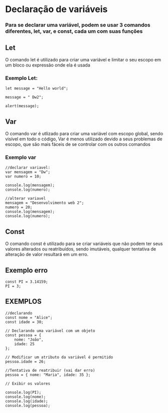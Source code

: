 # Declaração de variáveis 
### Para se declarar uma variável, podem se usar 3 comandos diferentes, let, var, e const, cada um com suas funções
## Let
O comando let é utilizado para criar uma variável e limitar o seu escopo em um bloco ou expressão onde ela é usada
### Exemplo Let:

    let message = "Hello world";

    message = " Dw2";

    alert(message);


## Var
O comando var é utlizado para criar uma variável com escopo global, sendo visível em todo o código, Var é menos utilizado devido a seus problemas de escopo, que são mais fáceis de se controlar com os outros comandos
### Exemplo var
```
//declarar variavel:
var mensagem = "Dw";
var numero = 10;

console.log(mensagem);
console.log(numero);

//alterar variavel
mensagem = "Desenvolvimento web 2";
numero = 20;
console.log(mensagem);
console.log(numero);
```
## Const
 O comando const é utilizado para se criar variáveis que não podem ter seus valores alterados ou reatribuídos, sendo imutáveis, qualquer tentativa de alteração de valor resultará em um erro.
 ## Exemplo erro
 ```
const PI = 3.14159;
PI = 3;
```
## EXEMPLOS
```
//declarando
const nome = "Alice";
const idade = 30;

// Declarando uma variável com um objeto
const pessoa = {
    nome: "João",
    idade: 25
};

// Modificar um atributo da variável é permitido
pessoa.idade = 26;

//Tentativa de reatribuir (vai dar erro)
pessoa = { nome: "Maria", idade: 35 };

// Exibir os valores

console.log(PI);
console.log(nome);
console.log(idade);
console.log(pessoa);
```
